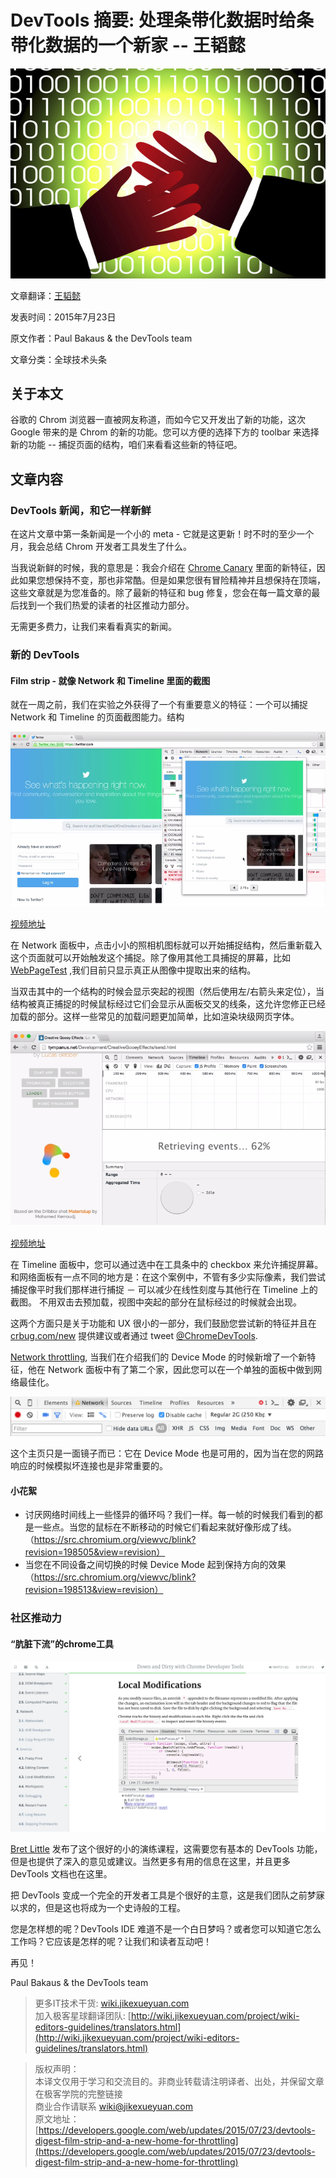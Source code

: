 # DevTools 摘要: 处理条带化数据时给条带化数据的一个新家 -- 王韬懿

![01](images/openstack-01.jpg)  
    
文章翻译：[王韬懿](https://github.com/noprom)

发表时间：2015年7月23日

原文作者：Paul Bakaus & the DevTools team

文章分类：全球技术头条

## 关于本文

谷歌的 Chrom 浏览器一直被网友称道，而如今它又开发出了新的功能，这次 Google 带来的是 Chrom 的新的功能。您可以方便的选择下方的 toolbar 来选择新的功能 -- 捕捉页面的结构，咱们来看看这些新的特征吧。

## 文章内容

### DevTools 新闻，和它一样新鲜

在这片文章中第一条新闻是一个小的 meta - 它就是这更新！时不时的至少一个月，我会总结 Chrom 开发者工具发生了什么。

当我说新鲜的时候，我的意思是：我会介绍在 [Chrome Canary](https://www.google.com/chrome/browser/canary.html) 里面的新特征，因此如果您想保持不变，那也非常酷。但是如果您很有冒险精神并且想保持在顶端，这些文章就是为您准备的。除了最新的特征和 bug 修复，您会在每一篇文章的最后找到一个我们热爱的读者的社区推动力部分。

无需更多费力，让我们来看看真实的新闻。

### 新的 DevTools

####  Film strip - 就像  Network 和 Timeline 里面的截图

就在一周之前，我们在实验之外获得了一个有重要意义的特征：一个可以捕捉 Network 和 Timeline 的页面截图能力。结构

![mp4](images/filmstrip_network.png)

[视频地址](https://developers.google.com/web/updates/images/2015-07-23-devtools-bi-weekly-film-strip-and-a-new-home-for-throttling/filmstrip_network.mp4)

在 Network 面板中，点击小小的照相机图标就可以开始捕捉结构，然后重新载入这个页面就可以开始触发这个捕捉。除了像用其他工具捕捉的屏幕，比如 [WebPageTest](http://webpagetest.org/) ,我们目前只显示真正从图像中提取出来的结构。

当双击其中的一个结构的时候会显示突起的视图（然后使用左/右箭头来定位），当结构被真正捕捉的时候鼠标经过它们会显示从面板交叉的线条，这允许您修正已经加载的部分。这样一些常见的加载问题更加简单，比如渲染块级网页字体。

![mp4](images/filmstrip_network01.png)

[视频地址](https://developers.google.com/web/updates/images/2015-07-23-devtools-bi-weekly-film-strip-and-a-new-home-for-throttling/filmstrip_timeline.mp4)

在 Timeline 面板中，您可以通过选中在工具条中的 checkbox 来允许捕捉屏幕。和网络面板有一点不同的地方是：在这个案例中，不管有多少实际像素，我们尝试捕捉像平时我们那样进行捕捉 －  可以减少在线性刻度与其他行在 Timeline 上的截图。 不用双击去预加载，视图中突起的部分在鼠标经过的时候就会出现。

这两个方面只是关于功能和 UX 很小的一部分，我们鼓励您尝试新的特征并且在 [crbug.com/new](http://crbug.com/new) 提供建议或者通过 tweet [@ChromeDevTools](https://twitter.com/ChromeDevTools).

[Network throttling](https://developer.chrome.com/devtools/docs/device-mode#network-conditions), 当我们在介绍我们的 Device Mode 的时候新增了一个新特征，他在 Network 面板中有了第二个家，因此您可以在一个单独的面板中做到网络最佳化。

![示例图片](images/network_throttling.png)

这个主页只是一面镜子而已：它在 Device Mode 也是可用的，因为当在您的网路响应的时候模拟坏连接也是非常重要的。

#### 小花絮 

- 讨厌网络时间线上一些怪异的循环吗？我们一样。每一帧的时候我们看到的都是一些点。当您的鼠标在不断移动的时候它们看起来就好像形成了线。（https://src.chromium.org/viewvc/blink?revision=198505&view=revision）
- 当您在不同设备之间切换的时候 Device Mode 起到保持方向的效果（https://src.chromium.org/viewvc/blink?revision=198513&view=revision）

### 社区推动力

#### “肮脏下流”的chrome工具

![down_and_dirty.png](images/down_and_dirty.png)

[Bret Little](https://twitter.com/little_bret) 发布了这个很好的小的演练课程，这需要您有基本的 DevTools 功能，但是也提供了深入的意见或建议。当然更多有用的信息在这里，并且更多 DevTools 文档也在这里。

把 DevTools 变成一个完全的开发者工具是个很好的主意，这是我们团队之前梦寐以求的，但是这也将成为一个史诗般的工程。

您是怎样想的呢？DevTools IDE 难道不是一个白日梦吗？或者您可以知道它怎么工作吗？它应该是怎样的呢？让我们和读者互动吧！

再见！

Paul Bakaus & the DevTools team

> 更多IT技术干货: [wiki.jikexueyuan.com](wiki.jikexueyuan.com)   
> 加入极客星球翻译团队: [http://wiki.jikexueyuan.com/project/wiki-editors-guidelines/translators.html](http://wiki.jikexueyuan.com/project/wiki-editors-guidelines/translators.html)   

> 版权声明：   
> 本译文仅用于学习和交流目的。非商业转载请注明译者、出处，并保留文章在极客学院的完整链接   
> 商业合作请联系 wiki@jikexueyuan.com   
> 原文地址：[https://developers.google.com/web/updates/2015/07/23/devtools-digest-film-strip-and-a-new-home-for-throttling](https://developers.google.com/web/updates/2015/07/23/devtools-digest-film-strip-and-a-new-home-for-throttling)
